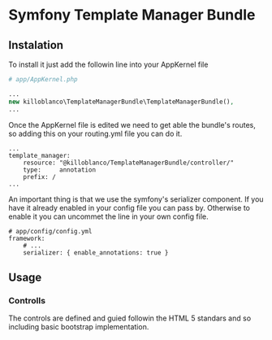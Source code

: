 # Symfony Template Manager Bundle

## Instalation

To install it just add the followin line into your AppKernel file

```PHP
# app/AppKernel.php

...
new killoblanco\TemplateManagerBundle\TemplateManagerBundle(),
...    
```

Once the AppKernel file is edited we need to get able the bundle's routes, so adding this on your routing.yml file you can do it.

```YML
...
template_manager:
    resource: "@killoblanco/TemplateManagerBundle/controller/"
    type:     annotation
    prefix: /
...
```

An important thing is that we use the symfony's serializer component. If you have it
already enabled in your config file you can pass by. Otherwise to enable it you can
uncommet the line in your own config file.

```YML
# app/config/config.yml
framework:
    # ...
    serializer: { enable_annotations: true }
```

## Usage

### Controlls

The controls are defined and guied followin the HTML 5 standars and so including
basic bootstrap implementation.
